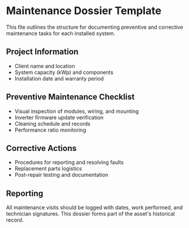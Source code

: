 # Maintenance Dossier Template

This file outlines the structure for documenting preventive and corrective maintenance tasks for each installed system.

## Project Information
- Client name and location
- System capacity (kWp) and components
- Installation date and warranty period

## Preventive Maintenance Checklist
- Visual inspection of modules, wiring, and mounting
- Inverter firmware update verification
- Cleaning schedule and records
- Performance ratio monitoring

## Corrective Actions
- Procedures for reporting and resolving faults
- Replacement parts logistics
- Post-repair testing and documentation

## Reporting
All maintenance visits should be logged with dates, work performed, and technician signatures. This dossier forms part of the asset's historical record.

